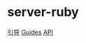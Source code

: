 # server-ruby  
[引导](https://ruby-china.github.io/rails-guides)
[Guides](http://guides.rubyonrails.org/)
[API](http://api.rubyonrails.org/)  